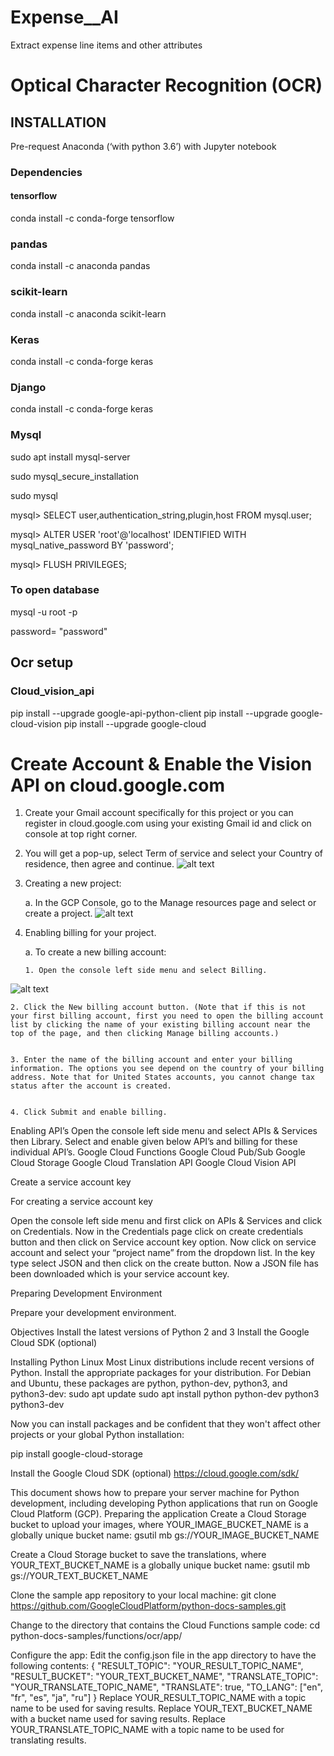 # Expense__AI
Extract expense line items and other attributes

# Optical Character Recognition (OCR)

## INSTALLATION
Pre-request Anaconda (‘with python 3.6’) with Jupyter notebook

### Dependencies
#### tensorflow
conda install -c conda-forge tensorflow

### pandas
conda install -c anaconda pandas

### scikit-learn
conda install -c anaconda scikit-learn

### Keras
conda install -c conda-forge keras

### Django
conda install -c conda-forge keras

### Mysql
sudo apt install mysql-server

sudo mysql_secure_installation

sudo mysql

mysql> SELECT user,authentication_string,plugin,host FROM mysql.user;

mysql> ALTER USER 'root'@'localhost' IDENTIFIED WITH mysql_native_password BY 'password';

mysql> FLUSH PRIVILEGES;

### To open database

mysql -u root -p

password= "password"

## Ocr setup
### Cloud_vision_api
pip install --upgrade google-api-python-client
pip install --upgrade google-cloud-vision
pip install --upgrade google-cloud

# Create Account & Enable the Vision API on cloud.google.com

1. Create your Gmail account specifically for this project or you can register in cloud.google.com using your existing Gmail id and click on console at top right corner.
2. You will get a pop-up, select Term of service and select your Country of residence, then agree and continue.
![alt text](https://github.com/shadabcoden/Expense__AI/blob/master/images/1.png)






3. Creating a new project:

    a. In the GCP Console, go to the Manage resources page and select or create a project.
![alt text](https://github.com/shadabcoden/Expense__AI/blob/master/images/2.png)
    




4. Enabling billing for your project.

    a. To create a new billing account:
    
       1. Open the console left side menu and select Billing.
![alt text](https://github.com/shadabcoden/Expense__AI/blob/master/images/3.png)

       



	2. Click the New billing account button. (Note that if this is not your first billing account, first you need to open the billing account list by clicking the name of your existing billing account near the top of the page, and then clicking Manage billing accounts.)


	3. Enter the name of the billing account and enter your billing information. The options you see depend on the country of your billing address. Note that for United States accounts, you cannot change tax status after the account is created.


	4. Click Submit and enable billing.

Enabling API’s
Open the console left side menu and select APIs & Services then Library.
 Select and enable given below API’s and billing for these individual API’s.
Google Cloud Functions
Google Cloud Pub/Sub
Google Cloud Storage
Google Cloud Translation API
Google Cloud Vision API




Create a service account key

For creating a service account key


Open the console left side menu and first click on APIs & Services and click on Credentials.
Now in the Credentials page click on create credentials button and then click on Service account key  option.
Now click on service account and select your “project name” from the dropdown list.
In the key type select JSON and then click on the create button. 
Now a JSON file has been downloaded which is your service account key.





Preparing Development Environment 



Prepare your development environment.

Objectives
Install the latest versions of Python 2 and 3
Install the Google Cloud SDK (optional)

Installing Python
Linux
Most Linux distributions include recent versions of Python. Install the appropriate packages for your distribution. For Debian and Ubuntu, these packages are python, python-dev, python3, and python3-dev:
sudo apt update
sudo apt install python python-dev python3 python3-dev
	
Now you can install packages and be confident that they won't affect other projects or your global Python installation:

pip install google-cloud-storage

Install the Google Cloud SDK (optional)
https://cloud.google.com/sdk/


This document shows how to prepare your server machine for Python development, including developing Python applications that run on Google Cloud Platform (GCP).
Preparing the application
Create a Cloud Storage bucket to upload your images, where YOUR_IMAGE_BUCKET_NAME is a globally unique bucket name:
	gsutil mb gs://YOUR_IMAGE_BUCKET_NAME


Create a Cloud Storage bucket to save the translations, where YOUR_TEXT_BUCKET_NAME is a globally unique bucket name:
	gsutil mb gs://YOUR_TEXT_BUCKET_NAME


Clone the sample app repository to your local machine:
	git clone https://github.com/GoogleCloudPlatform/python-docs-samples.git


Change to the directory that contains the Cloud Functions sample code:
cd python-docs-samples/functions/ocr/app/



  Configure the app:
Edit the config.json file in the app directory to have the following contents:
{
"RESULT_TOPIC": "YOUR_RESULT_TOPIC_NAME",
"RESULT_BUCKET": "YOUR_TEXT_BUCKET_NAME",
"TRANSLATE_TOPIC": "YOUR_TRANSLATE_TOPIC_NAME",
"TRANSLATE": true,
"TO_LANG": ["en", "fr", "es", "ja", "ru"]
}
Replace YOUR_RESULT_TOPIC_NAME with a topic name to be used for saving results.
Replace YOUR_TEXT_BUCKET_NAME with a bucket name used for saving results.
Replace YOUR_TRANSLATE_TOPIC_NAME with a topic name to be used for translating results.


